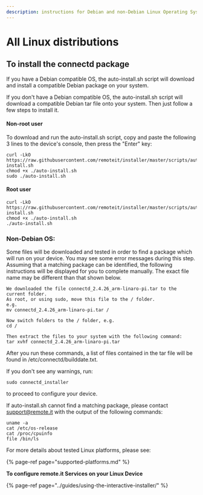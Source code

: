 ```yaml
---
description: instructions for Debian and non-Debian Linux Operating Systems
---
```


# All Linux distributions

## **To install the connectd package**

If you have a Debian compatible OS, the auto-install.sh script will download and install a compatible Debian package on your system.   

If you don't have a Debian compatible OS, the auto-install.sh script will download a compatible Debian tar file onto your system.   Then just follow a few steps to install it.

#### Non-root user

To download and run the auto-install.sh script, copy and paste the following 3 lines to the device's console, then press the "Enter" key:

```text
curl -LkO https://raw.githubusercontent.com/remoteit/installer/master/scripts/auto-install.sh
chmod +x ./auto-install.sh
sudo ./auto-install.sh
```

#### Root user

```text
curl -LkO https://raw.githubusercontent.com/remoteit/installer/master/scripts/auto-install.sh
chmod +x ./auto-install.sh
./auto-install.sh
```

### Non-Debian OS:

Some files will be downloaded and tested in order to find a package which will run on your device.  You may see some error messages during this step.  Assuming that a matching package can be identified, the following instructions will be displayed for you to complete manually.  The exact file name may be different than that shown below.

```text
We downloaded the file connectd_2.4.26_arm-linaro-pi.tar to the current folder.
As root, or using sudo, move this file to the / folder.
e.g.
mv connectd_2.4.26_arm-linaro-pi.tar /

Now switch folders to the / folder, e.g.
cd /

Then extract the files to your system with the following command:
tar xvhf connectd_2.4.26_arm-linaro-pi.tar
```

After you run these commands, a list of files contained in the tar file will be found in /etc/connectd/builddate.txt.

If you don't see any warnings, run:

```text
sudo connectd_installer
```

to proceed to configure your device.

If auto-install.sh cannot find a matching package, please contact support@remote.it with the output of the following commands:

```text
uname -a
cat /etc/os-release
cat /proc/cpuinfo
file /bin/ls
```

For more details about tested Linux platforms, please see:

{% page-ref page="supported-platforms.md" %}

**To configure remote.it Services on your Linux Device**

{% page-ref page="../guides/using-the-interactive-installer/" %}

